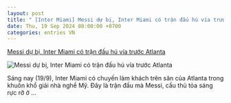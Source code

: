 ```yaml
---
layout: post
title: " [Inter Miami] Messi dự bị, Inter Miami có trận đấu hú vía trước Atlanta"
date: Thu, 19 Sep 2024 08:00:00 +0700
categories: entries VN
---
```

[Messi dự bị, Inter Miami có trận đấu hú vía trước Atlanta](http://www.haiduongtv.com.vn/xem-tin-tuc/messi-du-bi-inter-miami-co-tran-dau-hu-via-truoc-atlanta-165469.html)

![Messi dự bị, Inter Miami có trận đấu hú vía trước Atlanta](http://haiduongtv.com.vn/upload/news/content/38.2024/1726712968_12.png)

Sáng nay (19/9), Inter Miami có chuyến làm khách trên sân của Atlanta trong khuôn khổ giải nhà nghề Mỹ. Đây là trận đấu mà Messi, cầu thủ tỏa sáng rực rỡ ở ...

